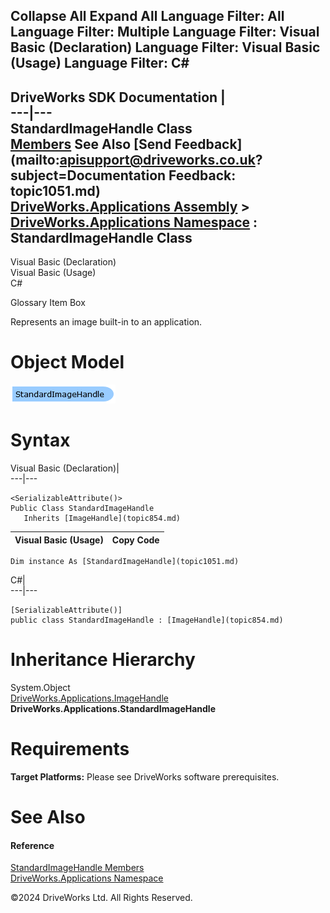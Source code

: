        

 Collapse All Expand All  Language Filter: All  Language Filter: Multiple  Language Filter: Visual Basic (Declaration) Language Filter: Visual Basic (Usage) Language Filter: C#  
---  
DriveWorks SDK Documentation  |   
---|---  
StandardImageHandle Class   
[Members](topic1052.md) See Also [Send Feedback](mailto:apisupport@driveworks.co.uk?subject=Documentation Feedback: topic1051.md)  
[DriveWorks.Applications Assembly](topic13.md) > [DriveWorks.Applications Namespace](topic16.md) : StandardImageHandle Class  
---  
  
Visual Basic (Declaration)    
Visual Basic (Usage)    
C# 

Glossary Item Box

Represents an image built-in to an application. 

# Object Model

![](dotnetdiagramimages/image35.png)

# Syntax

Visual Basic (Declaration)|   
---|---  
      
    
    <SerializableAttribute()>
    Public Class StandardImageHandle 
       Inherits [ImageHandle](topic854.md)  
  
Visual Basic (Usage)| Copy Code  
---|---  
      
    
    Dim instance As [StandardImageHandle](topic1051.md)  
  
C#|   
---|---  
      
    
    [SerializableAttribute()]
    public class StandardImageHandle : [ImageHandle](topic854.md)   
  
# Inheritance Hierarchy

System.Object  
[DriveWorks.Applications.ImageHandle](topic854.md)  
**DriveWorks.Applications.StandardImageHandle**  


# Requirements

**Target Platforms:** Please see DriveWorks software prerequisites.

# See Also

#### Reference

[StandardImageHandle Members](topic1052.md)   
[DriveWorks.Applications Namespace](topic16.md)

©2024 DriveWorks Ltd. All Rights Reserved.

